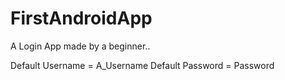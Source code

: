 # FirstAndroidApp
A Login App made by a beginner..

Default Username = A_Username
Default Password = Password
